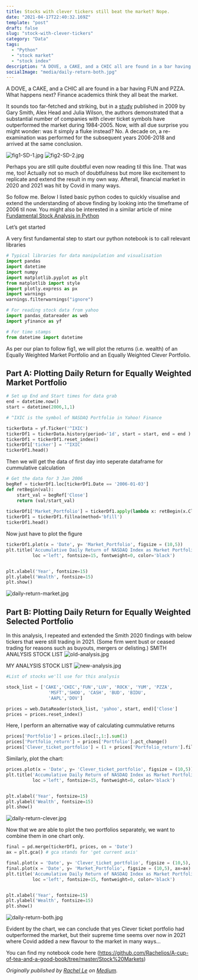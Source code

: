 ```yaml
---
title: Stocks with clever tickers still beat the market? Nope.
date: "2021-04-17T22:40:32.169Z"
template: "post"
draft: false
slug: "stock-with-clever-tickers"
category: "Data"
tags:
  - "Python"
  - "stock market"
  - "stock index"
description: "A DOVE, a CAKE, and a CHIC all are found in a bar having FUN and PZZA. What happens next? Finance academics think they all beat the market. Does it still hold true? "
socialImage: "media/daily-return-both.jpg"
---
```


A DOVE, a CAKE, and a CHIC all are found in a bar having FUN and PZZA. What happens next? Finance academics think they all beat the market.

It sounds too far-fetched and striking, but in a [study](https://www.sciencedirect.com/science/article/abs/pii/S1062976907000865) published in 2009 by Gary Smith, Alex Head and Julia Wilson, the authors demonstrated that a substantial number of companies with clever ticket symbols have outperformed the market during 1984-2005. Now, with all due surprise you might wonder: was it simply a fluke instead? No. A decade on, a re-examination was performed for the subsequent years 2006-2018 and arrived at the same conclusion.

![fig1-SD-1.jpg](/media/fig1-SD-1.jpg)
![fig2-SD-2.jpg](/media/fig2-SD-2.jpg)

Perhaps you are still quite doubtful even now reading til this line. That was me, too! Actually not so much of doubtfulness but more like excitement to replicate and extend the result in my own way. Afterall, financial market in 2020 and 2021 was hit by Covid in many ways. 

So follow me. Below I listed basic python codes to quickly visualise and extend the understanding of above finding by looking into the timeframe of 2006 til now. You might also be interested in a similar article of mine [Fundamental Stock Analysis in Python](https://heyiamrachel.com/posts/fundamental-stock-analysis-in-python)
 
Let’s get started

A very first fundamental step to start our python notebook is to call relevant libraries

```python
# Typical libraries for data manipulation and visualisation
import pandas 
import datetime 
import numpy 
import matplotlib.pyplot as plt
from matplotlib import style
import plotly.express as px
import warnings
warnings.filterwarnings("ignore")

# For reading stock data from yahoo
import pandas_datareader as web
import yfinance as yf

# For time stamps
from datetime import datetime
```
As per our plan to follow fig1, we will plot the returns (i.e. wealth) of an Equally Weighted Market Portfolio and an Equally Weighted Clever Portfolio.

## Part A: Plotting Daily Return for Equally Weighted Market Portfolio

```python
# Set up End and Start times for data grab
end = datetime.now()
start = datetime(2006,1,1)

# ^IXIC is the symbol of NASDAQ Portfolio in Yahoo! Finance

tickerData = yf.Ticker('^IXIC')
tickerDf1 = tickerData.history(period='1d', start = start, end = end )
tickerDf1 = tickerDf1.reset_index()
tickerDf1['ticker'] = '^IXIC'
tickerDf1.head()
```
Then we will get the data of first day into seperate dataframe for cummulative calculation

```python
# Get the data for 3 Jan 2006
begRef = tickerDf1.loc[tickerDf1.Date == '2006-01-03']
def retBegin(val):
    start_val = begRef['Close']
    return (val/start_val)
    
tickerDf1['Market_Portfolio'] = tickerDf1.apply(lambda x: retBegin(x.Close), axis = 1)
tickerDf1 = tickerDf1.fillna(method='bfill')
tickerDf1.head()
```
Now just have to plot the figure

```python
tickerDf1.plot(x = 'Date', y= 'Market_Portfolio', figsize = (10,5))
plt.title('Accumulative Daily Return of NASDAQ Index as Market Portfolio based on 2006',
          loc ='left', fontsize=15, fontweight=0, color='black')


plt.xlabel('Year', fontsize=15)
plt.ylabel('Wealth', fontsize=15)
plt.show()
```

![daily-return-market.jpg](/media/daily-return-market.jpg)

## Part B: Plotting Daily Return for Equally Weighted Selected Portfolio

In this analysis, I repeated and extended the Smith 2020 findings with below tickers that were still trading in 2021. (Some firm went bust or ceased trading for reasons such as buyouts, mergers or delisting.) 
SMITH ANALYSIS STOCK LIST
![old-analysis.jpg](/media/old-analysis.jpg)

MY ANALYSIS STOCK LIST
![new-analysis.jpg](/media/new-analysis.jpg)

```python
#List of stocks we'll use for this analysis

stock_list = ['CAKE','CHIC','FUN','LUV', 'ROCK', 'YUM', 'PZZA',
                'MSFT','SHOO', 'CASH', 'BUD', 'BIDU', 
                'AAPL','DOV']

prices = web.DataReader(stock_list, 'yahoo', start, end)['Close']
prices = prices.reset_index()
```
Here, I perform an alternative way of calculating cummulative returns

```python
prices['Portfolio'] = prices.iloc[:,1:].sum(1)
prices['Portfolio_return'] = prices['Portfolio'].pct_change()
prices['Clever_ticket_portfolio'] = (1 + prices['Portfolio_return'].fillna(0)).cumprod()
```
Similarly, plot the chart:

```python
prices.plot(x = 'Date', y= 'Clever_ticket_portfolio', figsize = (10,5))
plt.title('Accumulative Daily Return of NASDAQ Index as Market Portfolio based on 2006',
          loc ='left', fontsize=15, fontweight=0, color='black')


plt.xlabel('Year', fontsize=15)
plt.ylabel('Wealth', fontsize=15)
plt.show()
```

![daily-return-clever.jpg](/media/daily-return-clever.jpg)


Now that we are able to plot the two portfolios separately, we want to combine them in one chart only. 
```python
final = pd.merge(tickerDf1, prices, on = 'Date')
ax = plt.gca() # gca stands for 'get current axis'

final.plot(x = 'Date', y= 'Clever_ticket_portfolio', figsize = (10,5), ax=ax)
final.plot(x = 'Date', y= 'Market_Portfolio', figsize = (10,5), ax=ax)
plt.title('Accumulative Daily Return of NASDAQ Index as Market Portfolio based on 2006',
          loc ='left', fontsize=15, fontweight=0, color='black')


plt.xlabel('Year', fontsize=15)
plt.ylabel('Wealth', fontsize=15)
plt.show()
```

![daily-return-both.jpg](/media/daily-return-both.jpg)

Evident by the chart, we can conclude that yes Clever ticket portfolio had outperformed the market, but their supreme time seems over now in 2021 where Covid added a new flavour to the market in many ways… 

You can find my notebook code here (https://github.com/Rachelios/A-cup-of-tea-and-a-good-book/tree/master/Stock%20Markets)

*Originally published by [Rachel Le](http://heyiamrachel.com/) on [Medium](https://lenguyenbichngoc95.medium.com/shift-in-alcohol-consumption-ba14a24a10cf).*